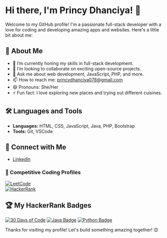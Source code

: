 # Hi there, I'm Princy Dhanciya! 👋

Welcome to my GitHub profile! I'm a passionate full-stack developer with a love for coding and developing amazing apps and websites. Here's a little bit about me:

## 🚀 About Me

- 🌱 I’m currently honing my skills in full-stack development.
- 👯 I’m looking to collaborate on exciting open-source projects.
- 💬 Ask me about web development, JavaScript, PHP, and more.
- 📫 How to reach me: princydhanciya078@gmail.com
- 😄 Pronouns: She/Her
- ⚡ Fun fact: I love exploring new places and trying out different cuisines.

## 🛠️ Languages and Tools

- **Languages:** HTML, CSS, JavaScript, Java, PHP, Bootstrap
- **Tools:** Git, VSCode

## 🔗 Connect with Me

- [LinkedIn](https://www.linkedin.com/in/princy-dhanciya/)

### 🚀 Competitive Coding Profiles  

[![LeetCode](https://img.shields.io/badge/LeetCode-orange?style=flat&logo=leetcode)](https://leetcode.com/Princy_Dhanciya/)  
[![HackerRank](https://img.shields.io/badge/HackerRank-green?style=flat&logo=hackerrank)](https://www.hackerrank.com/princydhanciya01/)  

## 🏆 My HackerRank Badges

[![30 Days of Code](https://hrcdn.net/fcore/assets/badges/30-days-of-code-a772ae4c2f.svg)](https://www.hackerrank.com/princydhanciya01)
[![Java Badge](https://hrcdn.net/fcore/assets/badges/java-9d05b1f559.svg)](https://www.hackerrank.com/princydhanciya01)
[![Python Badge](https://hrcdn.net/fcore/assets/badges/java-9d05b1f559.svg)](https://www.hackerrank.com/princydhanciya01)



Thanks for visiting my profile! Let's build something amazing together! 😊
